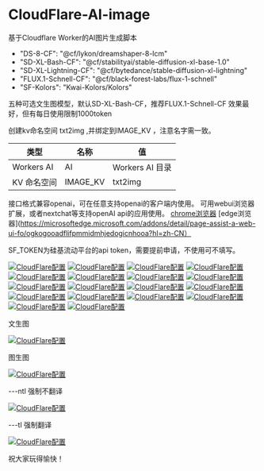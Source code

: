 # CloudFlare-AI-image
基于Cloudflare Worker的AI图片生成脚本

-  "DS-8-CF": "@cf/lykon/dreamshaper-8-lcm"
-  "SD-XL-Bash-CF": "@cf/stabilityai/stable-diffusion-xl-base-1.0"
-  "SD-XL-Lightning-CF": "@cf/bytedance/stable-diffusion-xl-lightning"
-  "FLUX.1-Schnell-CF": "@cf/black-forest-labs/flux-1-schnell"
-  "SF-Kolors": "Kwai-Kolors/Kolors"
 
 五种可选文生图模型，默认SD-XL-Bash-CF，推荐FLUX.1-Schnell-CF 效果最好，但有每日使用限制1000token

 创建kv命名空间 txt2img ,并绑定到IMAGE_KV ，注意名字需一致。

|类型        | 名称         | 值          |
| ---------- | ----------- |--------------|
|Workers AI   | AI         |Workers AI 目录|
|KV 命名空间  | IMAGE_KV    | txt2img      |

 接口格式兼容openai，可在任意支持openai的客户端内使用。
 可用webui浏览器扩展，或者nextchat等支持openAI api的应用使用。
[chrome浏览器](https://chromewebstore.google.com/detail/page-assist-%E6%9C%AC%E5%9C%B0-ai-%E6%A8%A1%E5%9E%8B%E7%9A%84-web/jfgfiigpkhlkbnfnbobbkinehhfdhndo)
[edge浏览器](https://microsoftedge.microsoft.com/addons/detail/page-assist-a-web-ui-fo/ogkogooadflifpmmidmhjedogicnhooa?hl=zh-CN）
 
 SF_TOKEN为硅基流动平台的api token，需要提前申请，不使用可不填写。

[![CloudFlare配置](https://raw.githubusercontent.com/justlovemaki/CloudFlare-AI-Image/refs/heads/main/example/01.png "")]([https://markdown.com.cn](https://raw.githubusercontent.com/justlovemaki/CloudFlare-AI-Image/refs/heads/main/example/01.png))
[![CloudFlare配置](https://raw.githubusercontent.com/justlovemaki/CloudFlare-AI-Image/refs/heads/main/example/02.png "")]([https://markdown.com.cn](https://raw.githubusercontent.com/justlovemaki/CloudFlare-AI-Image/refs/heads/main/example/02.png))
[![CloudFlare配置](https://raw.githubusercontent.com/justlovemaki/CloudFlare-AI-Image/refs/heads/main/example/03.png "")]([https://markdown.com.cn](https://raw.githubusercontent.com/justlovemaki/CloudFlare-AI-Image/refs/heads/main/example/03.png))
[![CloudFlare配置](https://raw.githubusercontent.com/justlovemaki/CloudFlare-AI-Image/refs/heads/main/example/04.png "")]([https://markdown.com.cn](https://raw.githubusercontent.com/justlovemaki/CloudFlare-AI-Image/refs/heads/main/example/04.png))
[![CloudFlare配置](https://raw.githubusercontent.com/justlovemaki/CloudFlare-AI-Image/refs/heads/main/example/05.png "")]([https://markdown.com.cn](https://raw.githubusercontent.com/justlovemaki/CloudFlare-AI-Image/refs/heads/main/example/05.png))
[![CloudFlare配置](https://raw.githubusercontent.com/justlovemaki/CloudFlare-AI-Image/refs/heads/main/example/06.png "")]([https://markdown.com.cn](https://raw.githubusercontent.com/justlovemaki/CloudFlare-AI-Image/refs/heads/main/example/06.png))
[![CloudFlare配置](https://raw.githubusercontent.com/justlovemaki/CloudFlare-AI-Image/refs/heads/main/example/07.png "")]([https://markdown.com.cn](https://raw.githubusercontent.com/justlovemaki/CloudFlare-AI-Image/refs/heads/main/example/07.png))
[![CloudFlare配置](https://raw.githubusercontent.com/justlovemaki/CloudFlare-AI-Image/refs/heads/main/example/08.png "")]([https://markdown.com.cn](https://raw.githubusercontent.com/justlovemaki/CloudFlare-AI-Image/refs/heads/main/example/08.png))
[![CloudFlare配置](https://raw.githubusercontent.com/justlovemaki/CloudFlare-AI-Image/refs/heads/main/example/09.png "")]([https://markdown.com.cn](https://raw.githubusercontent.com/justlovemaki/CloudFlare-AI-Image/refs/heads/main/example/09.png))
[![CloudFlare配置](https://raw.githubusercontent.com/justlovemaki/CloudFlare-AI-Image/refs/heads/main/example/10.png "")]([https://markdown.com.cn](https://raw.githubusercontent.com/justlovemaki/CloudFlare-AI-Image/refs/heads/main/example/10.png))
[![CloudFlare配置](https://raw.githubusercontent.com/justlovemaki/CloudFlare-AI-Image/refs/heads/main/example/11.png "")]([https://markdown.com.cn](https://raw.githubusercontent.com/justlovemaki/CloudFlare-AI-Image/refs/heads/main/example/11.png))
[![CloudFlare配置](https://raw.githubusercontent.com/justlovemaki/CloudFlare-AI-Image/refs/heads/main/example/12.png "")]([https://markdown.com.cn](https://raw.githubusercontent.com/justlovemaki/CloudFlare-AI-Image/refs/heads/main/example/12.png))
[![CloudFlare配置](https://raw.githubusercontent.com/justlovemaki/CloudFlare-AI-Image/refs/heads/main/example/13.png "")]([https://markdown.com.cn](https://raw.githubusercontent.com/justlovemaki/CloudFlare-AI-Image/refs/heads/main/example/13.png))
[![CloudFlare配置](https://raw.githubusercontent.com/justlovemaki/CloudFlare-AI-Image/refs/heads/main/example/14.png "")]([https://markdown.com.cn](https://raw.githubusercontent.com/justlovemaki/CloudFlare-AI-Image/refs/heads/main/example/14.png))
[![CloudFlare配置](https://raw.githubusercontent.com/justlovemaki/CloudFlare-AI-Image/refs/heads/main/example/15.png "")]([https://markdown.com.cn](https://raw.githubusercontent.com/justlovemaki/CloudFlare-AI-Image/refs/heads/main/example/15.png))
[![CloudFlare配置](https://raw.githubusercontent.com/justlovemaki/CloudFlare-AI-Image/refs/heads/main/example/16.png "")]([https://markdown.com.cn](https://raw.githubusercontent.com/justlovemaki/CloudFlare-AI-Image/refs/heads/main/example/16.png))
[![CloudFlare配置](https://raw.githubusercontent.com/justlovemaki/CloudFlare-AI-Image/refs/heads/main/example/17.png "")]([https://markdown.com.cn](https://raw.githubusercontent.com/justlovemaki/CloudFlare-AI-Image/refs/heads/main/example/17.png))
[![CloudFlare配置](https://raw.githubusercontent.com/justlovemaki/CloudFlare-AI-Image/refs/heads/main/example/18.png "")]([https://markdown.com.cn](https://raw.githubusercontent.com/justlovemaki/CloudFlare-AI-Image/refs/heads/main/example/18.png))

文生图

[![CloudFlare配置](https://raw.githubusercontent.com/justlovemaki/CloudFlare-AI-Image/refs/heads/main/example/19.png "")]([https://markdown.com.cn](https://raw.githubusercontent.com/justlovemaki/CloudFlare-AI-Image/refs/heads/main/example/19.png))

图生图

[![CloudFlare配置](https://raw.githubusercontent.com/justlovemaki/CloudFlare-AI-Image/refs/heads/main/example/20.png "")]([https://markdown.com.cn](https://raw.githubusercontent.com/justlovemaki/CloudFlare-AI-Image/refs/heads/main/example/20.png))

---ntl 强制不翻译

[![CloudFlare配置](https://raw.githubusercontent.com/justlovemaki/CloudFlare-AI-Image/refs/heads/main/example/21.png "")]([https://markdown.com.cn](https://raw.githubusercontent.com/justlovemaki/CloudFlare-AI-Image/refs/heads/main/example/21.png))

---tl 强制翻译

[![CloudFlare配置](https://raw.githubusercontent.com/justlovemaki/CloudFlare-AI-Image/refs/heads/main/example/22.png "")]([https://markdown.com.cn](https://raw.githubusercontent.com/justlovemaki/CloudFlare-AI-Image/refs/heads/main/example/22.png))

祝大家玩得愉快！
